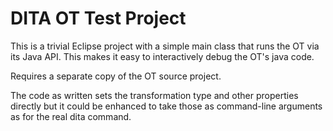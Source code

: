 # DITA OT Test Project

This is a trivial Eclipse project with a simple main class that runs the OT via
its Java API. This makes it easy to interactively debug the OT's java code.

Requires a separate copy of the OT source project.

The code as written sets the transformation type and other properties
directly but it could be enhanced to take those as command-line arguments
as for the real dita command.
